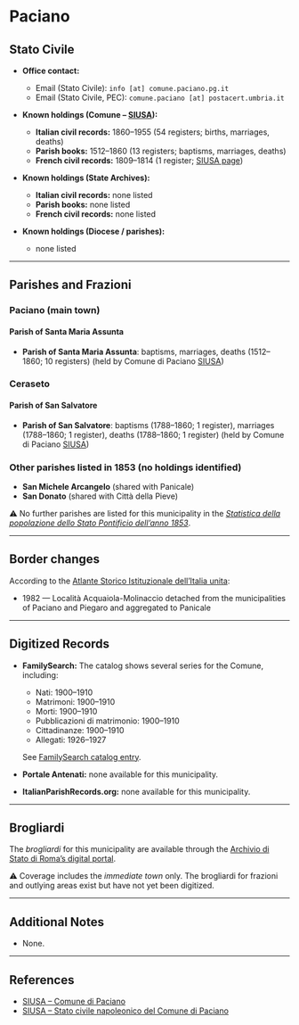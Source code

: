 # Paciano

## Stato Civile

* **Office contact:**

  * Email (Stato Civile): `info [at] comune.paciano.pg.it`
  * Email (Stato Civile, PEC): `comune.paciano [at] postacert.umbria.it`

* **Known holdings (Comune – [SIUSA](https://siusa-archivi.cultura.gov.it/cgi-bin/siusa/pagina.pl?TipoPag=comparc&Chiave=257209)):**

  * **Italian civil records:** 1860–1955 (54 registers; births, marriages, deaths)
  * **Parish books:** 1512–1860 (13 registers; baptisms, marriages, deaths)
  * **French civil records:** 1809–1814 (1 register; [SIUSA page](https://siusa-archivi.cultura.gov.it/cgi-bin/siusa/pagina.pl?TipoPag=comparc&Chiave=285925))

* **Known holdings (State Archives):**

  * **Italian civil records:** none listed
  * **Parish books:** none listed
  * **French civil records:** none listed

* **Known holdings (Diocese / parishes):**

  * none listed

---

## Parishes and Frazioni

### Paciano (main town)

#### Parish of Santa Maria Assunta

* **Parish of Santa Maria Assunta**: baptisms, marriages, deaths (1512–1860; 10 registers) (held by Comune di Paciano [SIUSA](https://siusa-archivi.cultura.gov.it/cgi-bin/siusa/pagina.pl?TipoPag=comparc&Chiave=257209))

### Ceraseto

#### Parish of San Salvatore

* **Parish of San Salvatore**: baptisms (1788–1860; 1 register), marriages (1788–1860; 1 register), deaths (1788–1860; 1 register) (held by Comune di Paciano [SIUSA](https://siusa-archivi.cultura.gov.it/cgi-bin/siusa/pagina.pl?TipoPag=comparc&Chiave=257209))

### Other parishes listed in 1853 (no holdings identified)

* **San Michele Arcangelo** (shared with Panicale)
* **San Donato** (shared with Città della Pieve)

⚠️ No further parishes are listed for this municipality in the *[Statistica della popolazione dello Stato Pontificio dell’anno 1853](https://www.google.it/books/edition/Statistics_della_popolazione_dello_Stato/v6dCAQAAMAAJ)*.

---

## Border changes

According to the [Atlante Storico Istituzionale dell’Italia unita](http://dati.san.beniculturali.it/asi/local/detail.html?UA05106):

* 1982 — Località Acquaiola-Molinaccio detached from the municipalities of Paciano and Piegaro and aggregated to Panicale

---

## Digitized Records

* **FamilySearch:** The catalog shows several series for the Comune, including:

  * Nati: 1900–1910
  * Matrimoni: 1900–1910
  * Morti: 1900–1910
  * Pubblicazioni di matrimonio: 1900–1910
  * Cittadinanze: 1900–1910
  * Allegati: 1926–1927

  See [FamilySearch catalog entry](https://www.familysearch.org/en/search/catalog/1124394).

* **Portale Antenati:** none available for this municipality.

* **ItalianParishRecords.org:** none available for this municipality.

---

## Brogliardi

The *brogliardi* for this municipality are available through the [Archivio di Stato di Roma’s digital portal](https://imagoarchiviodistatoroma.cultura.gov.it/Gregoriano/s_brogliardi.php?Provincia=Perugia&Denominazione=Pacciano%20nuovo).

⚠️ Coverage includes the *immediate town* only. The brogliardi for frazioni and outlying areas exist but have not yet been digitized.

---

## Additional Notes

* None.

---

## References

* [SIUSA – Comune di Paciano](https://siusa-archivi.cultura.gov.it/cgi-bin/siusa/pagina.pl?TipoPag=comparc&Chiave=257209)
* [SIUSA – Stato civile napoleonico del Comune di Paciano](https://siusa-archivi.cultura.gov.it/cgi-bin/siusa/pagina.pl?TipoPag=comparc&Chiave=285925)
